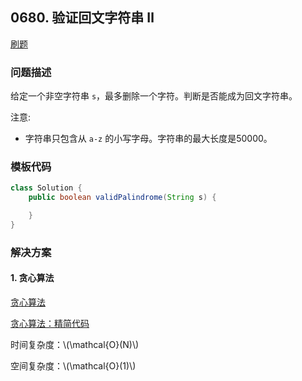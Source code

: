 <script src="https://cdn.bootcss.com/mathjax/2.7.7/MathJax.js?config=TeX-AMS-MML_HTMLorMML"></script>

## 0680. 验证回文字符串 Ⅱ

[刷题](qu0680/solu/Solution.java)

### 问题描述

给定一个非空字符串 `s`，最多删除一个字符。判断是否能成为回文字符串。

注意:

* 字符串只包含从 `a-z` 的小写字母。字符串的最大长度是50000。

### 模板代码

``` java
class Solution {
    public boolean validPalindrome(String s) {

    }
}
```

### 解决方案

#### 1. 贪心算法

[贪心算法](qu0680/solu1/Solution.java)

[贪心算法：精简代码](qu0680/solu2/Solution.java)

时间复杂度：\\(\mathcal{O}(N)\\)

空间复杂度：\\(\mathcal{O}(1)\\)
